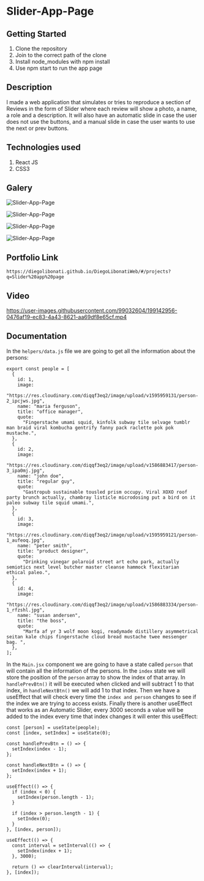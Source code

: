 # Slider-App-Page

## Getting Started

1. Clone the repository
2. Join to the correct path of the clone
3. Install node_modules with npm install
4. Use npm start to run the app page

## Description

I made a web application that simulates or tries to reproduce a section of Reviews in the form of Slider where each review will show a photo, a name, a role and a description. It will also have an automatic slide in case the user does not use the buttons, and a manual slide in case the user wants to use the next or prev buttons.

## Technologies used

1. React JS
2. CSS3

## Galery

![Slider-App-Page](https://raw.githubusercontent.com/DiegoLibonati/DiegoLibonatiWeb/main/data/projects/React/Imagenes/sliderreact-0.jpg)

![Slider-App-Page](https://raw.githubusercontent.com/DiegoLibonati/DiegoLibonatiWeb/main/data/projects/React/Imagenes/sliderreact-1.jpg)

![Slider-App-Page](https://raw.githubusercontent.com/DiegoLibonati/DiegoLibonatiWeb/main/data/projects/React/Imagenes/sliderreact-2.jpg)

![Slider-App-Page](https://raw.githubusercontent.com/DiegoLibonati/DiegoLibonatiWeb/main/data/projects/React/Imagenes/sliderreact-3.jpg)

## Portfolio Link

`https://diegolibonati.github.io/DiegoLibonatiWeb/#/projects?q=Slider%20app%20page`

## Video

https://user-images.githubusercontent.com/99032604/199142956-0476af19-ec83-4a43-8621-aa69df8e65cf.mp4

## Documentation

In the `helpers/data.js` file we are going to get all the information about the persons:

```
export const people = [
  {
    id: 1,
    image:
      "https://res.cloudinary.com/diqqf3eq2/image/upload/v1595959131/person-2_ipcjws.jpg",
    name: "maria ferguson",
    title: "office manager",
    quote:
      "Fingerstache umami squid, kinfolk subway tile selvage tumblr man braid viral kombucha gentrify fanny pack raclette pok pok mustache.",
  },
  {
    id: 2,
    image:
      "https://res.cloudinary.com/diqqf3eq2/image/upload/v1586883417/person-3_ipa0mj.jpg",
    name: "john doe",
    title: "regular guy",
    quote:
      "Gastropub sustainable tousled prism occupy. Viral XOXO roof party brunch actually, chambray listicle microdosing put a bird on it paleo subway tile squid umami.",
  },
  {
    id: 3,
    image:
      "https://res.cloudinary.com/diqqf3eq2/image/upload/v1595959121/person-1_aufeoq.jpg",
    name: "peter smith",
    title: "product designer",
    quote:
      "Drinking vinegar polaroid street art echo park, actually semiotics next level butcher master cleanse hammock flexitarian ethical paleo.",
  },
  {
    id: 4,
    image:
      "https://res.cloudinary.com/diqqf3eq2/image/upload/v1586883334/person-1_rfzshl.jpg",
    name: "susan andersen",
    title: "the boss",
    quote:
      "Marfa af yr 3 wolf moon kogi, readymade distillery asymmetrical seitan kale chips fingerstache cloud bread mustache twee messenger bag. ",
  },
];
```

In the `Main.jsx` component we are going to have a state called `person` that will contain all the information of the persons. In the `index` state we will store the position of the `person` array to show the index of that array. In `handlePrevBtn()` it will be executed when clicked and will subtract 1 to that index, in `handleNextBtn()` we will add 1 to that index. Then we have a useEffect that will check every time the `index and person` changes to see if the index we are trying to access exists. Finally there is another useEffect that works as an Automatic Slider, every 3000 seconds a value will be added to the index every time that index changes it will enter this useEffect:

```
const [person] = useState(people);
const [index, setIndex] = useState(0);

const handlePrevBtn = () => {
  setIndex(index - 1);
};

const handleNextBtn = () => {
  setIndex(index + 1);
};

useEffect(() => {
  if (index < 0) {
    setIndex(person.length - 1);
  }

  if (index > person.length - 1) {
    setIndex(0);
  }
}, [index, person]);

useEffect(() => {
  const interval = setInterval(() => {
    setIndex(index + 1);
  }, 3000);

  return () => clearInterval(interval);
}, [index]);
```
